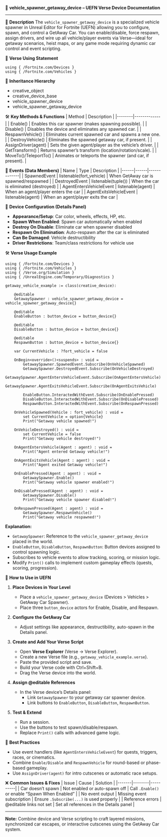 📘 **vehicle_spawner_getaway_device – UEFN Verse Device Documentation**

---

🔹 **Description**
The `vehicle_spawner_getaway_device` is a specialized vehicle spawner in Unreal Editor for Fortnite (UEFN) allowing you to configure, spawn, and control a GetAway Car. You can enable/disable, force respawn, assign drivers, and wire up all vehicle/player events via Verse—ideal for getaway scenarios, heist maps, or any game mode requiring dynamic car control and event scripting.

🧱 **Verse Using Statement**
```verse
using { /Fortnite.com/Devices }
using { /Fortnite.com/Vehicles }
```

🔗 **Inheritance Hierarchy**
- creative_object
- creative_device_base
- vehicle_spawner_device
- vehicle_spawner_getaway_device

🛠️ **Key Methods & Functions**
| Method | Description |
|--------|-------------|
| Enable() | Enables this car spawner (makes spawning possible). |
| Disable() | Disables the device and eliminates any spawned car. |
| RespawnVehicle() | Eliminates current spawned car and spawns a new one. |
| DestroyVehicle() | Eliminates the spawned getaway car, if present. |
| AssignDriver(agent) | Sets the given agent/player as the vehicle’s driver. |
| GetTransform() | Returns spawner’s transform (location/rotation/scale). |
| MoveTo()/TeleportTo() | Animates or teleports the spawner (and car, if present). |

🧩 **Events (Data Members)**
| Name | Type | Description |
|------|------|-------------|
| SpawnedEvent | listenable(fort_vehicle) | When GetAway car is spawned/respawned |
| DestroyedEvent | listenable(tuple()) | When the car is eliminated (destroyed) |
| AgentEntersVehicleEvent | listenable(agent) | When an agent/player enters the car |
| AgentExitsVehicleEvent | listenable(agent) | When an agent/player exits the car |

🎠 **Device Configuration (Details Panel)**
- **Appearance/Setup**: Car color, wheels, effects, HP, etc.
- **Spawn When Enabled**: Spawn car automatically when enabled
- **Destroy On Disable**: Eliminate car when spawner disabled
- **Respawn On Elimination**: Auto-respawn after the car is eliminated
- **Can Be Damaged**: Vehicle destructibility
- **Driver Restrictions**: Team/class restrictions for vehicle use

🛠️ **Verse Usage Example**
```verse
using { /Fortnite.com/Devices }
using { /Fortnite.com/Vehicles }
using { /Verse.org/Simulation }
using { /UnrealEngine.com/Temporary/Diagnostics }

getaway_vehicle_example := class(creative_device):

    @editable
    GetawaySpawner : vehicle_spawner_getaway_device = vehicle_spawner_getaway_device{}

    @editable
    EnableButton : button_device = button_device{}

    @editable
    DisableButton : button_device = button_device{}

    @editable
    RespawnButton : button_device = button_device{}

    var CurrentVehicle : ?fort_vehicle = false

    OnBegin<override>()<suspends> : void =
        GetawaySpawner.SpawnedEvent.Subscribe(OnVehicleSpawned)
        GetawaySpawner.DestroyedEvent.Subscribe(OnVehicleDestroyed)
        GetawaySpawner.AgentEntersVehicleEvent.Subscribe(OnAgentEntersVehicle)
        GetawaySpawner.AgentExitsVehicleEvent.Subscribe(OnAgentExitsVehicle)

        EnableButton.InteractedWithEvent.Subscribe(OnEnablePressed)
        DisableButton.InteractedWithEvent.Subscribe(OnDisablePressed)
        RespawnButton.InteractedWithEvent.Subscribe(OnRespawnPressed)

    OnVehicleSpawned(Vehicle : fort_vehicle) : void =
        set CurrentVehicle = option{Vehicle}
        Print("Getaway vehicle spawned!")

    OnVehicleDestroyed() : void =
        set CurrentVehicle = false
        Print("Getaway vehicle destroyed!")

    OnAgentEntersVehicle(Agent : agent) : void =
        Print("Agent entered Getaway vehicle!")

    OnAgentExitsVehicle(Agent : agent) : void =
        Print("Agent exited Getaway vehicle!")

    OnEnablePressed(Agent : agent) : void =
        GetawaySpawner.Enable()
        Print("Getaway vehicle spawner enabled!")

    OnDisablePressed(Agent : agent) : void =
        GetawaySpawner.Disable()
        Print("Getaway vehicle spawner disabled!")

    OnRespawnPressed(Agent : agent) : void =
        GetawaySpawner.RespawnVehicle()
        Print("Getaway vehicle respawned!")
```

**Explanation:**
- `GetawaySpawner`: Reference to the `vehicle_spawner_getaway_device` placed in the world.
- `EnableButton`, `DisableButton`, `RespawnButton`: Button devices assigned to control spawning logic.
- Subscribes to vehicle events to allow tracking, scoring, or mission logic.
- Modify `Print()` calls to implement custom gameplay effects (quests, scoring, progression).

🚀 **How to Use in UEFN**
1. **Place Devices in Your Level**
   - Place a `vehicle_spawner_getaway_device` (Devices > Vehicles > GetAway Car Spawner).
   - Place three `button_device` actors for Enable, Disable, and Respawn.

2. **Configure the GetAway Car**
   - Adjust settings like appearance, destructibility, auto-spawn in the Details panel.

3. **Create and Add Your Verse Script**
   - Open **Verse Explorer** (Verse → Verse Explorer).
   - Create a new Verse file (e.g., `getaway_vehicle_example.verse`).
   - Paste the provided script and save.
   - Build your Verse code with Ctrl+Shift+B.
   - Drag the Verse device into the world.

4. **Assign @editable References**
   - In the Verse device’s Details panel:
     - Link `GetawaySpawner` to your getaway car spawner device.
     - Link buttons to `EnableButton`, `DisableButton`, `RespawnButton`.

5. **Test & Extend**
   - Run a session.
   - Use the buttons to test spawn/disable/respawn.
   - Replace `Print()` calls with advanced game logic.

🧠 **Best Practices**
- Use event handlers (like `AgentEntersVehicleEvent`) for quests, triggers, races, or cinematics.
- Combine `Enable/Disable` and `RespawnVehicle` for round-based or phase-based gameplay.
- Use `AssignDriver(agent)` for intro cutscenes or automatic race setups.

❌ **Common Issues & Fixes**
| Issue | Cause | Solution |
|-------|--------|----------|
| Car doesn’t spawn | Not enabled or auto-spawn off | Call `.Enable()` or enable “Spawn When Enabled” |
| No event output | Missing event subscription | Ensure `.Subscribe(...)` is used properly |
| Reference errors | @editable links not set | Set all references in the Details panel |

---

**Note:** Combine device and Verse scripting to craft layered missions, synchronized car escapes, or interactive cutscenes using the GetAway Car system.

